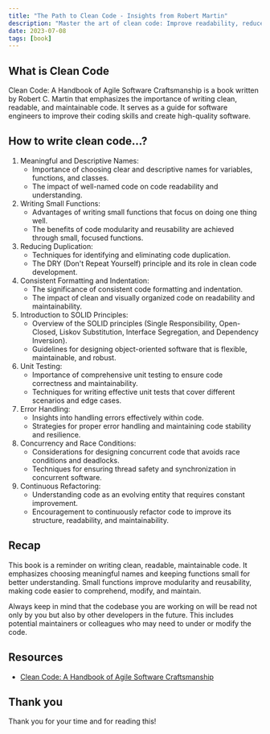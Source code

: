 ```yaml
---
title: "The Path to Clean Code - Insights from Robert Martin"
description: "Master the art of clean code: Improve readability, reduce duplication, apply SOLID principles, and embrace continuous refactoring."
date: 2023-07-08
tags: [book]
---
```


## What is Clean Code

Clean Code: A Handbook of Agile Software Craftsmanship is a book written by Robert C. Martin that emphasizes the importance of writing clean, readable, and maintainable code. It serves as a guide for software engineers to improve their coding skills and create high-quality software.

## How to write clean code…?

1. Meaningful and Descriptive Names:
   - Importance of choosing clear and descriptive names for variables, functions, and classes.
   - The impact of well-named code on code readability and understanding.
2. Writing Small Functions:
   - Advantages of writing small functions that focus on doing one thing well.
   - The benefits of code modularity and reusability are achieved through small, focused functions.
3. Reducing Duplication:
   - Techniques for identifying and eliminating code duplication.
   - The DRY (Don't Repeat Yourself) principle and its role in clean code development.
4. Consistent Formatting and Indentation:
   - The significance of consistent code formatting and indentation.
   - The impact of clean and visually organized code on readability and maintainability.
5. Introduction to SOLID Principles:
   - Overview of the SOLID principles (Single Responsibility, Open-Closed, Liskov Substitution, Interface Segregation, and Dependency Inversion).
   - Guidelines for designing object-oriented software that is flexible, maintainable, and robust.
6. Unit Testing:
   - Importance of comprehensive unit testing to ensure code correctness and maintainability.
   - Techniques for writing effective unit tests that cover different scenarios and edge cases.
7. Error Handling:
   - Insights into handling errors effectively within code.
   - Strategies for proper error handling and maintaining code stability and resilience.
8. Concurrency and Race Conditions:
   - Considerations for designing concurrent code that avoids race conditions and deadlocks.
   - Techniques for ensuring thread safety and synchronization in concurrent software.
9. Continuous Refactoring:
   - Understanding code as an evolving entity that requires constant improvement.
   - Encouragement to continuously refactor code to improve its structure, readability, and maintainability.

## Recap

This book is a reminder on writing clean, readable, maintainable code. It emphasizes choosing meaningful names and keeping functions small for better understanding. Small functions improve modularity and reusability, making code easier to comprehend, modify, and maintain.

Always keep in mind that the codebase you are working on will be read not only by you but also by other developers in the future. This includes potential maintainers or colleagues who may need to under or modify the code.

## Resources

- [Clean Code: A Handbook of Agile Software Craftsmanship](https://www.amazon.ca/Clean-Code-Handbook-Software-Craftsmanship/dp/0132350882)

## Thank you

Thank you for your time and for reading this!
